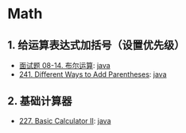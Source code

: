 # Math

## 1. 给运算表达式加括号（设置优先级）

- [面试题 08-14. 布尔运算](https://leetcode-cn.com/problems/boolean-evaluation-lcci/):
  [java](/力扣/面试题08-14_布尔运算.java)
- [241. Different Ways to Add Parentheses](https://leetcode.com/problems/different-ways-to-add-parentheses/):
  [java](/solution_java/0241_Different_Ways_to_Add_Parentheses.java)

## 2. 基础计算器

- [227. Basic Calculator II](https://leetcode.com/problems/basic-calculator-ii/):
  [java](/solution_java/0227_Basic_Calculator_II.md)
